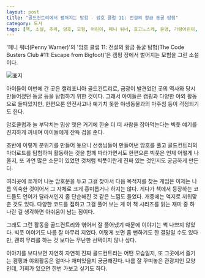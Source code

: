 ```yaml
---
layout: post
title: "골드컨트리에서 펼쳐지는 탐험 - 암호 클럽 11: 전설의 황금 동굴 탐험"
category: 도서
tags: [책, 소설, 추리, 암호, 모험, 어린이, 페니 워너, 효고노스케, 윤영, 가람어린이, 서평]
---
```


'페니 워너(Penny Warner)'의
'암호 클럽 11: 전설의 황금 동굴 탐험(The Code Busters Club #11: Escape from Bigfoot)'은
캠핑 장에서 벌어지는 모험을 그린 소설이다.

![표지](https://lh3.googleusercontent.com/HdRw0nvPFUK9NS1vO3J9ABZcN5nd7a4rrtgdJYFZ86zXhdcC9qlfBB7aLQ0QCd18g9M6kzr9P7LH4A=s480)

아이들이 이번에 간 곳은 캘리포니아 골드컨트리로,
금광이 발견었던 곳의 역사와 당시 만들어졌던 동굴 등을 탐험하기 위한 것이다.
그래서 아이들은 캠핑과 다양한 야외 활동으로 들떠있지만,
한편으론 안전사고나 예기치 못한 야생동물과의 마주침 등이 걱정되기도 한다.

암호클럽과 늘 부닥치는 밉상 맷은
거기에 한술 더 떠 사람을 잡아먹는다는 빅풋 얘기를 진지하게 꺼내며
아이들에게 잔뜩 겁을 준다.

초반에 이렇게 분위기를 만들어 놓으니
선생님들이 만들어낸 암호를 풀고
골드컨트리의 마더로드를 탐험하며 활동하는 것을 함께 따라가면서도
한편으론 빅풋은 언제 어떻게 나올지,
또 과연 많은 소문이 있었던 것처럼 빅풋이란게 진짜 있는 것인지도 궁금하게 만든다.

여러곳에 쪼개어 나눈 암호문을 두고
그걸 찾아서 다음 목적지를 찾는 게임은
이제는 나름 익숙한 것이어서
그 자체로 크게 흥미롭거나 하지는 않다.
게다가 책에서 등장하는 코드들도
언어가 달라서인지 좀 단순해진 것 같은 느낌도 들었다.
개중에는 억지로 끼워맞춘 것도 있다.
다양한 코드를 접하고 그걸 풀어 보는 게 이 책 시리즈를 읽는 재미 중 하나란 걸 생각하면
아쉬움이 남는 점이다.

그래도 그런 활동을 골드컨트리와 엮어서 잘 풀어냈기 때문에 이야기는 썩 나쁘지 않았다.
빅풋 이야기도 나름 잘 마무리 지었다.
어떻게 보면 좀 뻔하기도 한 결말일 수도 있다만,
괜히 무리를 하는 것 보다는 무난한 선택이지 않나 싶다.

이야기를 보다보면 자연히 자연히 진짜 골드컨트리는 어떤 모습일지,
또 그곳에서 즐기는 캠핑과 야외활동은 얼마나 재미있을지 궁금해진다.
나름 잘 꾸며놓은 관광지인 모양인데,
기회가 있으면 한번 가보고 싶기도 하다.
